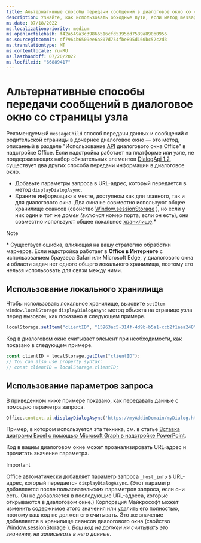 ```yaml
---
title: Альтернативные способы передачи сообщений в диалоговое окно со страницы узла
description: Узнайте, как использовать обходные пути, если метод messageChild не поддерживается.
ms.date: 07/18/2022
ms.localizationpriority: medium
ms.openlocfilehash: f42a549a3c39866516cfd5395dd7589a890b0956
ms.sourcegitcommit: df7964b6509ee6a807d754fbe895d160bc52c2d3
ms.translationtype: MT
ms.contentlocale: ru-RU
ms.lasthandoff: 07/20/2022
ms.locfileid: "66889417"
---
```

# <a name="alternative-ways-of-passing-messages-to-a-dialog-box-from-its-host-page"></a>Альтернативные способы передачи сообщений в диалоговое окно со страницы узла

Рекомендуемый `messageChild` способ передачи данных и сообщений с родительской страницы в дочернее диалоговое окно — это метод, описанный в разделе "Использование [API](dialog-api-in-office-add-ins.md#pass-information-to-the-dialog-box) диалогового окна Office" в надстройке Office. Если надстройка работает на платформе или узле, не поддерживающих набор обязательных элементов [DialogApi 1.2](/javascript/api/requirement-sets/common/dialog-api-requirement-sets), существует два других способа передачи информации в диалоговое окно.

- Добавьте параметры запроса в URL-адрес, который передается в метод `displayDialogAsync`.
- Храните информацию в месте, доступном как для главного, так и для диалогового окна. Два окна не совместно используют общее хранилище сеансов (свойство [Window.sessionStorage](https://developer.mozilla.org/docs/Web/API/Window/sessionStorage) ), но если у них один и тот же *домен (включая* номер порта, если он есть), они совместно используют общее локальное [хранилище](https://www.w3schools.com/html/html5_webstorage.asp).\*

> [!NOTE]
> \* Существует ошибка, влияющая на вашу стратегию обработки маркеров. Если надстройка работает в **Office в Интернете** с использованием браузера Safari или Microsoft Edge, у диалогового окна и области задач нет одного общего локального хранилища, поэтому его нельзя использовать для связи между ними.

## <a name="use-local-storage"></a>Использование локального хранилища

Чтобы использовать локальное хранилище, вызовите `setItem` `window.localStorage` `displayDialogAsync` метод объекта на странице узла перед вызовом, как показано в следующем примере.

```js
localStorage.setItem("clientID", "15963ac5-314f-4d9b-b5a1-ccb2f1aea248");
```

Код в диалоговом окне считывает элемент при необходимости, как показано в следующем примере.

```js
const clientID = localStorage.getItem("clientID");
// You can also use property syntax:
// const clientID = localStorage.clientID;
```

## <a name="use-query-parameters"></a>Использование параметров запроса

В приведенном ниже примере показано, как передавать данные с помощью параметра запроса.

```js
Office.context.ui.displayDialogAsync('https://myAddinDomain/myDialog.html?clientID=15963ac5-314f-4d9b-b5a1-ccb2f1aea248');
```

Пример, в котором используется эта техника, см. в статье [Вставка диаграмм Excel с помощью Microsoft Graph в надстройке PowerPoint](https://github.com/OfficeDev/PowerPoint-Add-in-Microsoft-Graph-ASPNET-InsertChart).

Код в вашем диалоговом окне может проанализировать URL-адрес и прочитать значение параметра.

> [!IMPORTANT]
> Office автоматически добавляет параметр запроса `_host_info` в URL-адрес, который передается `displayDialogAsync`. (Этот параметр добавляется после пользовательских параметров запроса, если они есть. Он не добавляется в последующие URL-адреса, которые открываются в диалоговом окне.) Корпорация Майкрософт может изменить содержимое этого значения или удалить его полностью, поэтому ваш код не должен его считывать. Это же значение добавляется в хранилище сеансов диалогового окна (свойство [Window.sessionStorage](https://developer.mozilla.org/docs/Web/API/Window/sessionStorage) ). *Ваш код не должен ни считывать это значение, ни записывать в него данные*.
